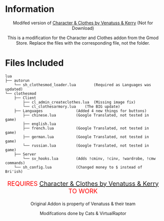 # Information
<p align="center">
    <p align="center">
        Modifed version of <a href="https://www.gmodstore.com/market/view/character-clothes-t-shirt-customizable-realistic-clothes-system">Character & Clothes by Venatuss & Kerry</a>
	<a style="text-decoration: none" href="https://github.com/Cats1337/characters-and-clothes">(Not for Download)</a>
    </p>
<p align="center">
This is a modification for the Character and Clothes addon from the Gmod Store. Replace the files with the corresponding file, not the folder.
</p>

# Files Included
```
lua
├── autorun
	└── sh_clothesmod_loader.lua 		(Required as Languages was updated)
└── clothesmod
	├── Client
		├── cl_admin_createclothes.lua	(Missing image fix)
		└── cl_clothesarmory.lua	(The BIG update)
	├── Languages 				(Added 4 new things for buttons)
		├── chinese.lua			(Google Translated, not tested in game)
		├── english.lua
		├── french.lua			(Google Translated, not tested in game)
		├── german.lua			(Google Translated, not tested in game)
		└── russian.lua			(Google Translated, not tested in game)
	├── Server
		└── sv_hooks.lua 		(Adds !cminv, !cinv, !wardrobe, !cmw commands)
	└── sh_config.lua			(Changed money to $ instead of Bri'ish)
```

<p align="center" style="font-size: 20px; color: red"> REQUIRES <a href="https://www.gmodstore.com/market/view/character-clothes-t-shirt-customizable-realistic-clothes-system">Character & Clothes by Venatuss & Kerry</a> TO WORK </p>
<p align="center">
	Original Addon is property of Venatuss & their team
</p>
<p align="center">
	Modifcations done by Cats & VirtualRaptor
</p>

